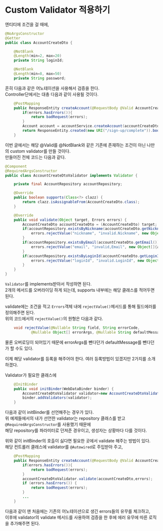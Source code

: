 # Custom Validator 적용하기

엔티티에 조건을 걸 때에,  
```java
@NoArgsConstructor
@Getter
public class AccountCreateDto {

    @NotBlank
    @Length(min=2, max=20)
    private String loginId;

    @NotBlank
    @Length(min=8, max=50)
    private String password;
```
흔히 다음과 같은 어노테이션을 사용해서 검증을 한다.  
Controller단에서는 대충 다음과 같이 사용될 것이다.  
```java
    @PostMapping
    public ResponseEntity createAccount(@RequestBody @Valid AccountCreateDto accountCreateDto, Errors errors) throws URISyntaxException {
        if(errors.hasErrors()){
            return badRequest(errors);
        }
        Account account = accountService.createAccount(accountCreateDto);
        return ResponseEntity.created(new URI("/sign-up/complete")).body(account);
    }
```

이번 글에서는 해당 @Valid를 @NotBlank와 같은 기존에 존재하는 조건이 아닌 나만의 custom validator를 만들 것이다.  
만들어진 전체 코드는 다음과 같다.  
```java
@Component
@RequiredArgsConstructor
public class AccountCreateDtoValidator implements Validator {

    private final AccountRepository accountRepository;

    @Override
    public boolean supports(Class<?> clazz) {
        return clazz.isAssignableFrom(AccountCreateDto.class);
    }

    @Override
    public void validate(Object target, Errors errors) {
        AccountCreateDto accountCreateDto = (AccountCreateDto) target;
        if(accountRepository.existsByNickname(accountCreateDto.getNickname())){
            errors.rejectValue("nickname", "invalid.Nickname", new Object[]{accountCreateDto.getNickname()}, "이미 사용중인 닉네임입니다.");
        }
        if(accountRepository.existsByEmail(accountCreateDto.getEmail())){
            errors.rejectValue("email", "invalid,Email", new Object[]{accountCreateDto.getEmail()}, "이미 사용중인 이메일입니다.");
        }
        if(accountRepository.existsByLoginId(accountCreateDto.getLoginId())){
            errors.rejectValue("loginId", "invalid.LoginId", new Object[]{accountCreateDto.getLoginId()}, "이미 사용중인 아이디입니다.");
        }
    }
}
```
``Validator``를 implements받아서 작성하면 된다.  
2개의 메서드를 오버라이딩 하게 되는데, supports 내부에는 해당 클래스를 적어두면된다.  

validate에는 조건을 적고 ``Errors``객체 내에 ``rejectValue()``메서드를 통해 필드에러를 정의해주면 된다.  
위의 코드에서의 ``rejectValue()``의 원형은 다음과 같다.  
```java
	void rejectValue(@Nullable String field, String errorCode,
			@Nullable Object[] errorArgs, @Nullable String defaultMessage);
```
물론 오버로딩이 되어있기 때문에 errorArgs를 뺀다던가 defaultMessage를 뺀다던가 할 수도 있다.  

이제 해당 validator를 등록을 해주어야 한다. 여러 등록방법이 있겠지만 2가지를 소개하겠다.  

Validator가 필요한 클래스에  
```java
    @InitBinder
    public void initBinder(WebDataBinder binder) {
        AccountCreateDtoValidator validator=new AccountCreateDtoValidator(accountRepository);
        binder.addValidators(validator);
    }
```
다음과 같이 initBinder를 선언해주는 경우가 있다.  
위 예제들에서의 내가 선언한 validator는 repository 클래스를 받고 ``@RequiredArgsConstructor``를 사용했기 때문에  
해당 repository를 파라미터로 던져준 경우이고, 생성자는 상황마다 다를 것이다.  

위와 같이 initBinder의 호출이 싫다면 필요한 곳에서 validate 해주는 방법이 있다.  
해당 컨트롤러 클래스에 validator를 ``@Autowired``로 주입받아 주고, 
```java
    @PostMapping
    public ResponseEntity createAccount(@RequestBody @Valid AccountCreateDto accountCreateDto, Errors errors) throws URISyntaxException {
        if(errors.hasErrors()){
            return badRequest(errors);
        }
        accountCreateDtoValidator.validate(accountCreateDto,errors);
        if (errors.hasErrors()) {
            return badRequest(errors);
        }
        ...
    }
``` 
다음과 같이 맨 처음에는 기존의 어노테이션으로 생긴 errors들의 유무를 체크하고,  
이후에 validator의 validate 메서드를 사용하여 검증을 한 후에 에러 유무에 따른 로직을 추가해주면 된다.  

